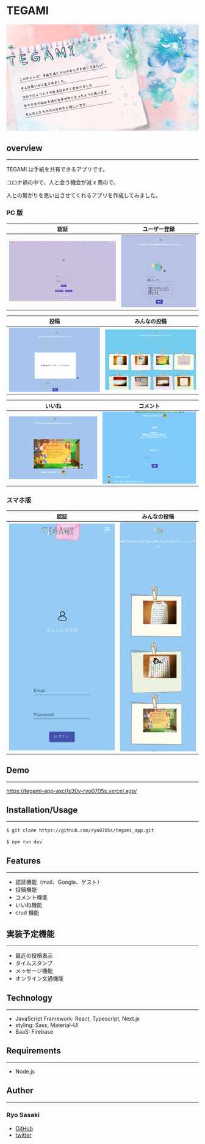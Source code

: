 # TEGAMI

![表紙](public/coverPage.png)

## overview

---

TEGAMI は手紙を共有できるアプリです。

コロナ禍の中で、人と会う機会が減 x 蔦ので、

人との繋がりを思い出させてくれるアプリを作成してみました。

### PC 版

|                認証                |             ユーザー登録             |
| :--------------------------------: | :----------------------------------: |
| ![認証](public/authentication.png) | ![ユーザー情報](public/userInfo.png) |

|              投稿               |             みんなの投稿              |
| :-----------------------------: | :-----------------------------------: |
| ![新規投稿](public/newPost.png) | ![みんなの投稿](public/postLists.png) |

|               いいね               |              コメント              |
| :--------------------------------: | :--------------------------------: |
| ![いいね](public/likeFunction.png) | ![コメント](public/newComment.png) |

### スマホ版

|                   認証                   |                みんなの投稿                 |
| :--------------------------------------: | :-----------------------------------------: |
| ![認証](public/mobileAuthentication.png) | ![みんなの投稿](public/mobilePostLists.png) |

## Demo

---

https://tegami-app-axci1x30y-ryo0705s.vercel.app/

## Installation/Usage

---

```
$ git clone https://github.com/ryo0705s/tegami_app.git
```

```
$ npm run dev
```

## Features

---

- 認証機能（mail、Google、ゲスト）
- 投稿機能
- コメント機能
- いいね機能
- crud 機能

## 実装予定機能

---

- 最近の投稿表示
- タイムスタンプ
- メッセージ機能
- オンライン文通機能

## Technology

---

- JavaScript Framework: React, Typescript, Next.js
- styling: Sass, Material-UI
- BaaS: Firebase

## Requirements

---

- Node.js

## Auther

---

### Ryo Sasaki

- [GitHub](https://github.com/ryo0705s)
- [twitter](https://twitter.com/DwmGlory)
